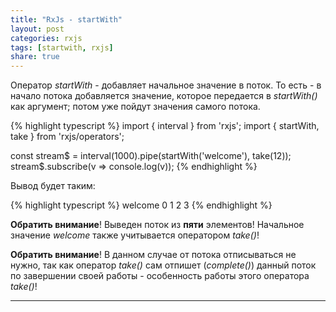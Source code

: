 ```yaml
---
title: "RxJs - startWith"
layout: post
categories: rxjs
tags: [startwith, rxjs]
share: true
---
```


Оператор _startWith_ - добавляет начальное значение в поток. То есть - в начало потока добавляется значение, которое передается в _startWith()_ как аргумент;
потом уже пойдут значения самого потока.

{% highlight typescript %}
import { interval } from 'rxjs'; 
import { startWith, take } from 'rxjs/operators';

const stream$ = interval(1000).pipe(startWith('welcome'), take(12));
stream$.subscribe(v => console.log(v));
{% endhighlight %}

Вывод будет таким:

{% highlight typescript %}
welcome
0
1
2
3
{% endhighlight %}

**Обратить внимание**! Выведен поток из **пяти** элементов! Начальное значение _welcome_ также учитывается оператором _take()_!

**Обратить внимание**! В данном случае от потока отписываться не нужно, так как оператор _take()_ сам отпишет (_complete()_) данный поток по завершении своей работы - особенность работы этого оператора _take()_!

---
